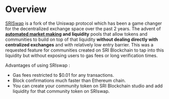 # Overview

[SRISwap](https://SRIswap.com/#/swap) is a fork of the Uniswap protocol which has been a game changer for the decentralized exchange space over the past 2 years. The advent of [**automated market makin**](https://cointelegraph.com/explained/uniswap-and-automated-market-makers-explained)**g and liquidity** pools that allow tokens and communities to build on top of that liquidity **without dealing directly with centralized exchanges** and with relatively low entry barrier. This was a requested feature for communities created on SRI Blockchain to tap into this liquidity but without exposing users to gas fees or long verification times. 

Advantages of using SRIswap : 

* Gas fees restricted to $0.01 for any transactions.
* Block confirmations much faster than Ethereum chain. 
* You can create your community token on SRI Blockchain studio and add liquidity for that community token on SRIswap. 

